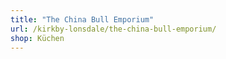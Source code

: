 ```yaml
---
title: "The China Bull Emporium"
url: /kirkby-lonsdale/the-china-bull-emporium/
shop: Küchen
---
```

